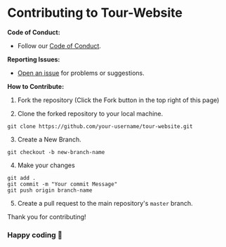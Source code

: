 # Contributing to Tour-Website

**Code of Conduct:**
- Follow our [Code of Conduct](CODE_OF_CONDUCT.md).

**Reporting Issues:**
- [Open an issue](https://github.com/VivekChatterjee/tour-website/issues) for problems or suggestions.

**How to Contribute:**

1. Fork the repository (Click the Fork button in the top right of this page)

2. Clone the forked repository to your local machine.
```
git clone https://github.com/your-username/tour-website.git
```
3. Create a New Branch.
```
git checkout -b new-branch-name
```
4. Make your changes
```
git add .
git commit -m "Your commit Message"
git push origin branch-name
```
5. Create a pull request to the main repository's `master` branch.


Thank you for contributing!

### Happy coding 🚀
